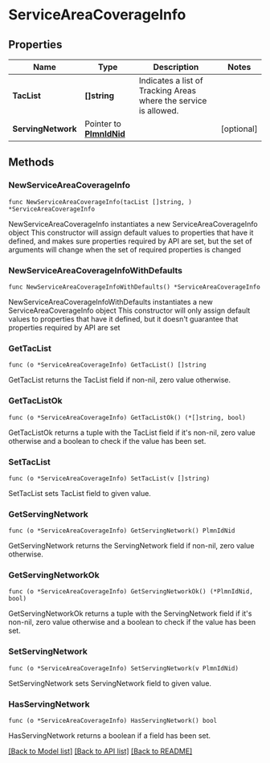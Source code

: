 # ServiceAreaCoverageInfo

## Properties

Name | Type | Description | Notes
------------ | ------------- | ------------- | -------------
**TacList** | **[]string** | Indicates a list of Tracking Areas where the service is allowed. | 
**ServingNetwork** | Pointer to [**PlmnIdNid**](PlmnIdNid.md) |  | [optional] 

## Methods

### NewServiceAreaCoverageInfo

`func NewServiceAreaCoverageInfo(tacList []string, ) *ServiceAreaCoverageInfo`

NewServiceAreaCoverageInfo instantiates a new ServiceAreaCoverageInfo object
This constructor will assign default values to properties that have it defined,
and makes sure properties required by API are set, but the set of arguments
will change when the set of required properties is changed

### NewServiceAreaCoverageInfoWithDefaults

`func NewServiceAreaCoverageInfoWithDefaults() *ServiceAreaCoverageInfo`

NewServiceAreaCoverageInfoWithDefaults instantiates a new ServiceAreaCoverageInfo object
This constructor will only assign default values to properties that have it defined,
but it doesn't guarantee that properties required by API are set

### GetTacList

`func (o *ServiceAreaCoverageInfo) GetTacList() []string`

GetTacList returns the TacList field if non-nil, zero value otherwise.

### GetTacListOk

`func (o *ServiceAreaCoverageInfo) GetTacListOk() (*[]string, bool)`

GetTacListOk returns a tuple with the TacList field if it's non-nil, zero value otherwise
and a boolean to check if the value has been set.

### SetTacList

`func (o *ServiceAreaCoverageInfo) SetTacList(v []string)`

SetTacList sets TacList field to given value.


### GetServingNetwork

`func (o *ServiceAreaCoverageInfo) GetServingNetwork() PlmnIdNid`

GetServingNetwork returns the ServingNetwork field if non-nil, zero value otherwise.

### GetServingNetworkOk

`func (o *ServiceAreaCoverageInfo) GetServingNetworkOk() (*PlmnIdNid, bool)`

GetServingNetworkOk returns a tuple with the ServingNetwork field if it's non-nil, zero value otherwise
and a boolean to check if the value has been set.

### SetServingNetwork

`func (o *ServiceAreaCoverageInfo) SetServingNetwork(v PlmnIdNid)`

SetServingNetwork sets ServingNetwork field to given value.

### HasServingNetwork

`func (o *ServiceAreaCoverageInfo) HasServingNetwork() bool`

HasServingNetwork returns a boolean if a field has been set.


[[Back to Model list]](../README.md#documentation-for-models) [[Back to API list]](../README.md#documentation-for-api-endpoints) [[Back to README]](../README.md)


